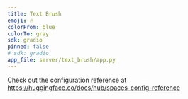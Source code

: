 ```yaml
---
title: Text Brush
emoji: 🔥
colorFrom: blue
colorTo: gray
sdk: gradio
pinned: false
# sdk: gradio
app_file: server/text_brush/app.py
---
```

Check out the configuration reference at https://huggingface.co/docs/hub/spaces-config-reference
